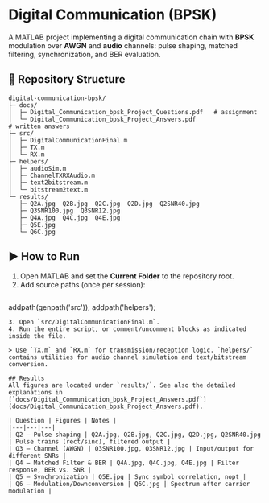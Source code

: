 # Digital Communication (BPSK)

A MATLAB project implementing a digital communication chain with **BPSK** modulation over **AWGN** and **audio** channels: pulse shaping, matched filtering, synchronization, and BER evaluation.

## 📂 Repository Structure
```
digital-communication-bpsk/
├─ docs/
│  ├─ Digital_Communication_bpsk_Project_Questions.pdf   # assignment
│  └─ Digital_Communication_bpsk_Project_Answers.pdf                                          # written answers
├─ src/
│  ├─ DigitalCommunicationFinal.m
│  ├─ TX.m
│  └─ RX.m
├─ helpers/
│  ├─ audioSim.m
│  ├─ ChannelTXRXAudio.m
│  ├─ text2bitstream.m
│  └─ bitstream2text.m
└─ results/
   ├─ Q2A.jpg  Q2B.jpg  Q2C.jpg  Q2D.jpg  Q2SNR40.jpg
   ├─ Q3SNR100.jpg  Q3SNR12.jpg
   ├─ Q4A.jpg  Q4C.jpg  Q4E.jpg
   ├─ Q5E.jpg
   └─ Q6C.jpg
```

## ▶️ How to Run
1. Open MATLAB and set the **Current Folder** to the repository root.
2. Add source paths (once per session):
   ```matlab
addpath(genpath('src'));
addpath('helpers');
   ```
3. Open `src/DigitalCommunicationFinal.m`.
4. Run the entire script, or comment/uncomment blocks as indicated inside the file.

> Use `TX.m` and `RX.m` for transmission/reception logic. `helpers/` contains utilities for audio channel simulation and text/bitstream conversion.

## Results
All figures are located under `results/`. See also the detailed explanations in [`docs/Digital_Communication_bpsk_Project_Answers.pdf`](docs/Digital_Communication_bpsk_Project_Answers.pdf).

| Question | Figures | Notes |
|---|---|---|
| Q2 – Pulse shaping | Q2A.jpg, Q2B.jpg, Q2C.jpg, Q2D.jpg, Q2SNR40.jpg | Pulse trains (rect/sinc), filtered output |
| Q3 – Channel (AWGN) | Q3SNR100.jpg, Q3SNR12.jpg | Input/output for different SNRs |
| Q4 – Matched Filter & BER | Q4A.jpg, Q4C.jpg, Q4E.jpg | Filter response, BER vs. SNR |
| Q5 – Synchronization | Q5E.jpg | Sync symbol correlation, nopt |
| Q6 – Modulation/Downconversion | Q6C.jpg | Spectrum after carrier modulation |
